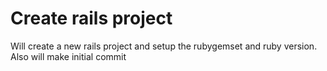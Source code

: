 # Create rails project

Will create a new rails project and setup the rubygemset and ruby version.
Also will make initial commit